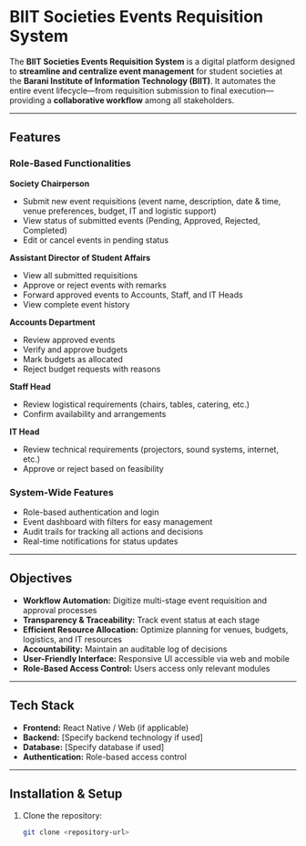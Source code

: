 # BIIT Societies Events Requisition System

The **BIIT Societies Events Requisition System** is a digital platform designed to **streamline and centralize event management** for student societies at the **Barani Institute of Information Technology (BIIT)**. It automates the entire event lifecycle—from requisition submission to final execution—providing a **collaborative workflow** among all stakeholders.  

---

## Features

### Role-Based Functionalities

**Society Chairperson**
- Submit new event requisitions (event name, description, date & time, venue preferences, budget, IT and logistic support)
- View status of submitted events (Pending, Approved, Rejected, Completed)
- Edit or cancel events in pending status

**Assistant Director of Student Affairs**
- View all submitted requisitions
- Approve or reject events with remarks
- Forward approved events to Accounts, Staff, and IT Heads
- View complete event history

**Accounts Department**
- Review approved events
- Verify and approve budgets
- Mark budgets as allocated
- Reject budget requests with reasons

**Staff Head**
- Review logistical requirements (chairs, tables, catering, etc.)
- Confirm availability and arrangements

**IT Head**
- Review technical requirements (projectors, sound systems, internet, etc.)
- Approve or reject based on feasibility

### System-Wide Features
- Role-based authentication and login
- Event dashboard with filters for easy management
- Audit trails for tracking all actions and decisions
- Real-time notifications for status updates

---

## Objectives
- **Workflow Automation:** Digitize multi-stage event requisition and approval processes
- **Transparency & Traceability:** Track event status at each stage
- **Efficient Resource Allocation:** Optimize planning for venues, budgets, logistics, and IT resources
- **Accountability:** Maintain an auditable log of decisions
- **User-Friendly Interface:** Responsive UI accessible via web and mobile
- **Role-Based Access Control:** Users access only relevant modules

---

## Tech Stack
- **Frontend:** React Native / Web (if applicable)
- **Backend:** [Specify backend technology if used]
- **Database:** [Specify database if used]
- **Authentication:** Role-based access control

---

## Installation & Setup
1. Clone the repository:
   ```bash
   git clone <repository-url>

